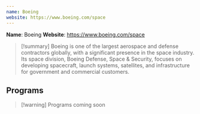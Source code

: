 ```yaml
---
name: Boeing
website: https://www.boeing.com/space
---
```

**Name**: Boeing
**Website**: https://www.boeing.com/space

>[!summary]
Boeing is one of the largest aerospace and defense contractors globally, with a significant presence in the space industry. Its space division, Boeing Defense, Space & Security, focuses on developing spacecraft, launch systems, satellites, and infrastructure for government and commercial customers.

## Programs

>[!warning] Programs coming soon


